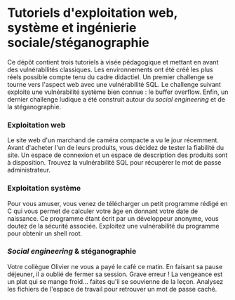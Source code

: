 # Tutoriels d'exploitation web, système et ingénierie sociale/stéganographie

Ce dépôt contient trois tutoriels à visée pédagogique et mettant en avant des vulnérabilités classiques. Les environnements ont été créé les plus réels possible compte tenu du cadre didactiel. Un premier challenge se tourne vers l'aspect web avec une vulnérabilité SQL. Le challenge suivant exploite une vulnérabilité système bien connue : le buffer overflow. Enfin, un dernier challenge ludique a été construit autour du *social engineering* et de la stéganographie.

### Exploitation web

Le site web d'un marchand de caméra compacte a vu le jour récemment. Avant d'acheter l'un de leurs produits, vous décidez de tester la fiabilité du site. Un espace de connexion et un espace de description des produits sont à disposition. Trouvez la vulnérabilité SQL pour récupérer le mot de passe administrateur.

### Exploitation système

Pour vous amuser, vous venez de télécharger un petit programme rédigé en C qui vous permet de calculer votre âge en donnant votre date de naissance. Ce programme étant écrit par un développeur anonyme, vous doutez de la sécurité associée. Exploitez une vulnérabilité du programme pour obtenir un shell root.

### *Social engineering* & stéganographie

Votre collègue Olivier ne vous a payé le café ce matin. En faisant sa pause déjeuner, il a oublié de fermer sa session. Grave erreur !
La vengeance est un plat qui se mange froid... faites qu'il se souvienne de la leçon. Analysez les fichiers de l'espace de travail pour retrouver un mot de passe caché.